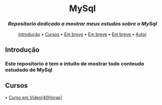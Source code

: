 <h1 align = center> MySql </h1>

<h3 align = center><i><b> Repositorio dedicado a mostrar meus estudos sobre o MySql</b></i> </h3>

<p align="center">
 <a href="#objetivo">Introdução</a> •
 <a href="#roadmap">Cursos</a> • 
 <a href="#tecnologias">Em breve</a> • 
 <a href="#contribuicao">Em breve</a> • 
 <a href="#licenc-a">Em breve </a> • 
 <a href="#autor">Autor</a>
</p>

<h2 id = objetivo> Introdução </h2>
<h3>Este repositorio é tem o intuito de mostrar todo conteudo estudado de MySql</h3>

<h2> Cursos </h2>

<p>

 • [Curso em Video[40Horas]](https://github.com/IagoAntunes/HTML-5/tree/master/HTM5-Curso%20em%20Video)
 
</p>
